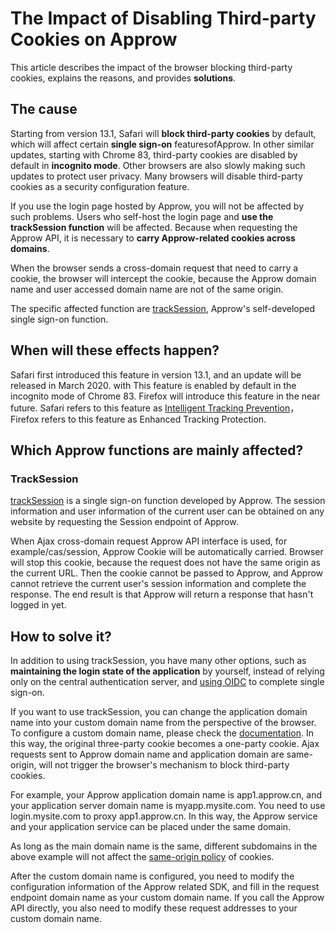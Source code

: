 # The Impact of Disabling Third-party Cookies on Approw

This article describes the impact of the browser blocking third-party cookies, explains the reasons, and provides **solutions**.

## The cause

Starting from version 13.1, Safari will **block third-party cookies** by default, which will affect certain **single sign-on** featuresofApprow. In other similar updates, starting with Chrome 83, third-party cookies are disabled by default in **incognito mode**. Other browsers are also slowly making such updates to protect user privacy. Many browsers will disable third-party cookies as a security configuration feature.

If you use the login page hosted by Approw, you will not be affected by such problems. Users who self-host the login page and **use the trackSession function** will be affected. Because when requesting the Approw API, it is necessary to **carry Approw-related cookies across domains**.

When the browser sends a cross-domain request that need to carry a cookie, the browser will intercept the cookie, because the Approw domain name and user accessed domain name are not of the same origin.

The specific affected function are [trackSession](./v2/reference/sdk-for-sso#authingsso-prototype-tracksession), Approw&#39;s self-developed single sign-on function.

## When will these effects happen?

Safari first introduced this feature in version 13.1, and an update will be released in March 2020. with
This feature is enabled by default in the incognito mode of Chrome 83. Firefox will introduce this feature in the near future. Safari refers to this feature as [Intelligent Tracking Prevention](https://webkit.org/blog/7675/intelligent-tracking-prevention/)，Firefox refers to this feature as Enhanced Tracking Protection.

## Which Approw functions are mainly affected?

### TrackSession

[trackSession](./v2/guides/basics/authenticate-first-user/use-hosted-login-page.html#%E4%BD%BF%E7%94%A8-tracksession) is a single sign-on function developed by Approw. The session information and user information of the current user can be obtained on any website by requesting the Session endpoint of Approw.

When Ajax cross-domain request Approw API interface is used, for example/cas/session, Approw Cookie will be automatically carried. Browser will stop this cookie, because the request does not have the same origin as the current URL. Then the cookie cannot be passed to Approw, and Approw cannot retrieve the current user&#39;s session information and complete the response. The end result is that Approw will return a response that hasn&#39;t logged in yet.

## How to solve it?

In addition to using trackSession, you have many other options, such as **maintaining the login state of the application** by yourself, instead of relying only on the central authentication server, and [using OIDC](./v2/guides/federation/oidc.html) to complete single sign-on.

If you want to use trackSession, you can change the application domain name into your custom domain name from the perspective of the browser. To configure a custom domain name, please check the [documentation](./v2/guides/deployment/custom-domain). In this way, the original three-party cookie becomes a one-party cookie. Ajax requests sent to Approw domain name and application domain are same-origin, will not trigger the browser&#39;s mechanism to block third-party cookies.

For example, your Approw application domain name is app1.approw.cn, and your application server domain name is myapp.mysite.com. You need to use login.mysite.com to proxy app1.approw.cn. In this way, the Approw service and your application service can be placed under the same domain.

As long as the main domain name is the same, different subdomains in the above example will not affect the [same-origin policy](http://www.ruanyifeng.com/blog/2016/04/same-origin-policy.html) of cookies.

After the custom domain name is configured, you need to modify the configuration information of the Approw related SDK, and fill in the request endpoint domain name as your custom domain name. If you call the Approw API directly, you also need to modify these request addresses to your custom domain name.
